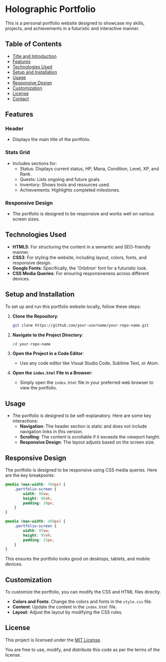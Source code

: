 # Holographic Portfolio

This is a personal portfolio website designed to showcase my skills, projects, and achievements in a futuristic and interactive manner.

## Table of Contents
- [Title and Introduction](#title-and-introduction)
- [Features](#features)
- [Technologies Used](#technologies-used)
- [Setup and Installation](#setup-and-installation)
- [Usage](#usage)
- [Responsive Design](#responsive-design)
- [Customization](#customization)
- [License](#license)
- [Contact](#contact)

## Features
### Header
- Displays the main title of the portfolio.

### Stats Grid
- Includes sections for:
  - Status: Displays current status, HP, Mana, Condition, Level, XP, and Rank.
  - Quests: Lists ongoing and future goals.
  - Inventory: Shows tools and resources used.
  - Achievements: Highlights completed milestones.

### Responsive Design
- The portfolio is designed to be responsive and works well on various screen sizes.

## Technologies Used
- **HTML5**: For structuring the content in a semantic and SEO-friendly manner.
- **CSS3**: For styling the website, including layout, colors, fonts, and responsive design.
- **Google Fonts**: Specifically, the 'Orbitron' font for a futuristic look.
- **CSS Media Queries**: For ensuring responsiveness across different devices.

## Setup and Installation
To set up and run this portfolio website locally, follow these steps:

1. **Clone the Repository**:
   ```bash
   git clone https://github.com/your-username/your-repo-name.git
   ```

2. **Navigate to the Project Directory**:
   ```bash
   cd your-repo-name
   ```

3. **Open the Project in a Code Editor**:
   - Use any code editor like Visual Studio Code, Sublime Text, or Atom.

4. **Open the `index.html` File in a Browser**:
   - Simply open the `index.html` file in your preferred web browser to view the portfolio.

## Usage
- The portfolio is designed to be self-explanatory. Here are some key interactions:
  - **Navigation**: The header section is static and does not include navigation links in this version.
  - **Scrolling**: The content is scrollable if it exceeds the viewport height.
  - **Responsive Design**: The layout adjusts based on the screen size.

## Responsive Design
The portfolio is designed to be responsive using CSS media queries. Here are the key breakpoints:

```css
@media (max-width: 768px) {
    .portfolio-screen {
        width: 90vw;
        height: 90vh;
        padding: 20px;
    }
}

@media (max-width: 480px) {
    .portfolio-screen {
        width: 95vw;
        height: 95vh;
        padding: 15px;
    }
}
```

This ensures the portfolio looks good on desktops, tablets, and mobile devices.

## Customization
To customize the portfolio, you can modify the CSS and HTML files directly.

- **Colors and Fonts**: Change the colors and fonts in the `style.css` file.
- **Content**: Update the content in the `index.html` file.
- **Layout**: Adjust the layout by modifying the CSS rules.

## License
This project is licensed under the [MIT License](https://opensource.org/licenses/MIT).

You are free to use, modify, and distribute this code as per the terms of the license.

```
